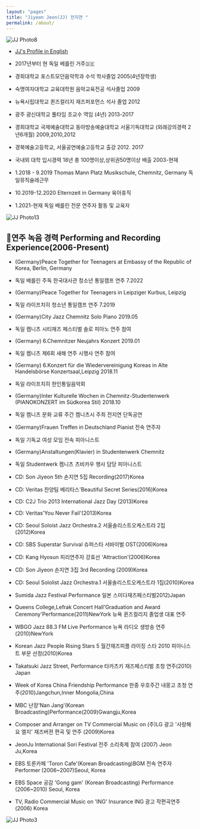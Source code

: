 ```yaml
---
layout: "pages"
title: "Jiyeon Jeon(JJ) 전지연 "
permalink: /about/
---
```


<img src="https://jjmusic-online.github.io/assets/images/photo8.JPG" alt="JJ Photo8"
	title="Photo of JJ" style="min-width: 150px" />

- <a href="/about/about-eng">JJ's Profile in English</a>
- 2017년부터 현 독일 베를린 거주🇩🇪
- 경희대학교 포스트모던음악학과 수석 학사졸업 2005(4년장학생)
- 숙명여자대학교 교육대학원 음악교육전공 석사졸업 2009
- 뉴욕시립대학교 퀸즈컬리지 재즈퍼포먼스 석사 졸업 2012
- 광주 광신대학교 풀타임 조교수 역임 (4년) 2013-2017
- 경희대학교 국제예술대학교 동아방송예술대학교 서울기독대학교 (외래강의경력 2년6개월) 2009,2010,2012
- 경북예술고등학교, 서울공연예술고등학교 출강 2012. 2017
- 국내외 대학 입시경력 18년 총 100명이상,상위권50명이상 배출 2003-현재
  

- 1.2018 - 9.2019 Thomas Mann Platz Musikschule, Chemnitz, Germany 독일뮤직슐레근무
- 10.2019-12.2020 Elternzeit in Germany 육아휴직 
- 1.2021-현재 독일 베를린 전문 연주자 활동 및 교육자


<img src="https://jjmusic-online.github.io/assets/images/jiyeonjeon.jpeg" alt="JJ Photo13"
	title="Photo of JJ" style="min-width: 150px" />

## 🎹연주 녹음 경력 Performing and Recording Experience(2006-Present)
- (Germany)Peace Together for Teenagers at Embassy of the Republic of Korea, Berlin, Germany
-  독일 베를린 주독 한국대사관 청소년 통일캠프 연주 7.2022
- (Germany)Peace Together for Teenagers in Leipziger Kurbus, Leipzig   
-  독일 라이프치히 청소년 통일캠프 연주 7.2019
- (Germany)City Jazz Chemnitz Solo Piano 2019.05
-  독일 켐니츠 시티재즈 페스티벌 솔로 피아노 연주 참여
- (Germany) 6.Chemnitzer Neujahrs Konzert 2019.01 
-  독일 켐니츠 제6회 새해 연주 시행사 연주 참여
- (Germany) 6.Konzert für die Wiedervereinigung Koreas in Alte Handelsbörse Konzertsaal,Leipzig 2018.11
- 독일 라이프치히 한인통일음악회 
- (Germany)Inter Kulturelle Wochen in Chemnitz-Studentenwerk (PIANOKONZERT im Südkorea Stil) 2018.10
- 독일 켐니츠 문화 교류 주간 켐니츠시 주최 전지연 단독공연 
- (Germany)Frauen Treffen in Deutschland Pianist 전속 연주자
- 독일 기독교 여성 모임 전속 피아니스트 
- (Germany)Anstaltungen(Klavier) in Studentenwerk Chemnitz 
-  독일 Studentwerk 켐니츠 츠비카우 행사 담당 피아니스트 

- CD: Son Jiyeon 5th 손지연 5집 Recording(2017)Korea 
- CD: Veritas 찬양팀 베리타스'Beautiful Secret Series(2016)Korea
- CD: C2J Trio 2013 International Jazz Day (2013)Korea 
- CD: Veritas'You Never Fail'(2013)Korea 
- CD: Seoul Soloist Jazz Orchestra.2 서울솔리스트오케스트라 2집(2012)Korea
- CD: SBS Superstar Survival 슈퍼스타 서바이벌 OST(2006)Korea
- CD: Kang Hyosun 피리연주자 강효선 'Attraction'(2006)Korea 
- CD: Son Jiyeon 손지연 3집 3rd Recording (2009)Korea
- CD: Seoul Sololist Jazz Orchestra.1 서울솔리스트오케스트라 1집(2010)Korea
- Sumida Jazz Festival Performance 일본 스미다재즈페스티벌2012)Japan
- Queens College,Lefrak Concert Hall'Graduation and Award Ceremony'Performance(2011)NewYork 뉴욕 퀸즈컬리지 졸업생 대표 연주 
- WBGO Jazz 88.3 FM Live Performance 뉴욕 라디오 생방송 연주(2010)NewYork
- Korean Jazz People Rising Stars 5 월간재즈피플 라이징 스타 2010 피아니스트 부문 선정(2010)Korea
- Takatsuki Jazz Street, Performance 타카츠키 재즈페스티벌 초청 연주(2010) Japan
- Week of Korea China Friendship Performance 한중 우호주간 내몽고 초청 연주(2010)Jangchun,Inner Mongolia,China
- MBC 난장'Nan Jang'(Korean Broadcasting)Performance(2009)Gwangju,Korea
- Composer and Arranger on TV Commercial Music on (주)LG 광고 '사랑해요 엘지' 재즈버젼 편곡 및 연주  (2009)Korea
- JeonJu International Sori Festival 전주 소리축제 참여 (2007) Jeon Ju,Korea
- EBS 토론카페 'Toron Cafe'(Korean Broadcasting)BGM 전속 연주자 Performer (2006~2007)Seoul, Korea
- EBS Space 공감 'Gong gam' (Korean Broadcasting) Performance (2006~2010) Seoul, Korea
- TV, Radio Commercial Music on 'ING' Insurance ING 광고 작편곡연주 (2006) Korea


<img src="https://jjmusic-online.github.io/assets/images/photo3.jpeg" alt="JJ Photo3"
	title="Photo of JJ" style="min-width: 150px" />






